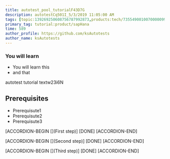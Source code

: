 ```yaml
---
title: autotest_pool_tutorialF43D7G
description: autotestCq501I_5/3/2019 11:05:00 AM
tags: [topic:139269250608756787992873,products:tech/73554900100700000996,tutorial:experience/advanced]
primary_tag: tutorial:product/sapHana
time: 589
author_profile: https://github.com/ksAutotests
author_name: ksAutotests
---
```

### You will learn
- You will learn this
- and that

autotest tutorial textw23i6N

## Prerequisites
- Prerequisute1
- Prerequisute2
- Prerequisute3

[ACCORDION-BEGIN [](First step)]
[DONE]
[ACCORDION-END]

[ACCORDION-BEGIN [](Second step)]
[DONE]
[ACCORDION-END]

[ACCORDION-BEGIN [](Third step)]
[DONE]
[ACCORDION-END]

